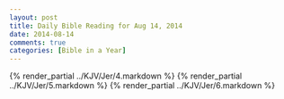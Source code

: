 ```yaml
---
layout: post
title: Daily Bible Reading for Aug 14, 2014
date: 2014-08-14
comments: true
categories: [Bible in a Year]
---
```

{% render_partial ../KJV/Jer/4.markdown %}
{% render_partial ../KJV/Jer/5.markdown %}
{% render_partial ../KJV/Jer/6.markdown %}
